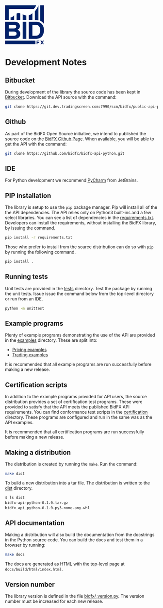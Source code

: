 ![BidFX logo](docs/_static/bidfx_logo_128.png)

# Development Notes


## Bitbucket

During development of the library the source code has been kept in 
[Bitbucket](http://git.dev.tradingscreen.com:7990/projects/BIDFX/repos/public-api-python/browse). 
Download the API source with the command:

```sh
git clone https://git.dev.tradingscreen.com:7990/scm/bidfx/public-api-python
```

## Github

As part of the BidFX Open Source initiative, we intend to published the source code on the
[BidFX Github Page](https://github.com/bidfx).
When available, you will be able to get the API with the command:

```sh
git clone https://github.com/bidfx/bidfx-api-python.git
```

## IDE

For Python development we recommend [PyCharm](https://www.jetbrains.com/pycharm/) from JetBrains.


## PIP installation

The library is setup to use the `pip` package manager.
Pip will install all of the the API dependencies.
The API relies only on Python3 built-ins and a few select libraries.
You can see a list of dependencies in the [requirements.txt](requirements.txt).
Developers can install the requirements, without installing the BidFX library, 
by issuing the command.

```sh
pip install -r requirements.txt
```

Those who prefer to install from the source distribution can do so with `pip` 
by running the following command.

```sh
pip install .
```

## Running tests

Unit tests are provided in the [tests](tests) directory.
Test the package by running the unit tests.
Issue issue the command below from the top-level directory or run from an IDE.

```sh
python -m unittest
```

## Example programs

Plenty of example programs demonstrating the use of the API
are provided in the [examples](examples) directory.
These are split into:

* [Pricing examples](examples/pricing)
* [Trading examples](examples/trading)

It is recommended that all example programs are run successfully before making a new release.


## Certification scripts

In addition to the example programs provided for API users, the source distribution
provides a set of certification test programs.
These were provided to satisfy that the API meets the published BidFX API requirements.
You can find conformance test scripts in the [certification](certification) directory.
These programs are configured and run in the same was as the API examples.

It is recommended that all certification programs are run successfully 
before making a new release.


## Making a distribution

The distribution is created by running the `make`. Run the command:

```sh
make dist
```

To build a new distribution into a tar file.
The distribution is written to the [dist](dist) directory.

 ```sh
$ ls dist
bidfx-api-python-0.1.0.tar.gz
bidfx_api_python-0.1.0-py3-none-any.whl
```

## API documentation

Making a distribution will also build the documentation from the docstrings in the Python source code.
You can build the docs and test them in a browser by running:

 ```sh
make docs
```

The docs are generated as HTML with the top-level page at `docs/build/html/index.html`.


## Version number

The library version is defined in the file [bidfx/_version.py](bidfx/_version.py).
The version number must be increased for each new release.
